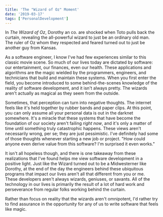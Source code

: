 ```yaml
---
title: 'The "Wizard of Oz" Moment'
date: '2019-03-17'
tags: ['PersonalDevelopment']
---
```


In _The Wizard of Oz_, Dorothy an co. are shocked when Toto pulls back the curtain, revealing the all-powerful wizard to just be an ordinary old man. The ruler of Oz whom they respected and feared turned out to just be another guy from Kansas.

As a software engineer, I know I've had few experiences similar to this classic movie scene. So much of our lives today are dictated by software: our entertainment, our finances, even our health. These applications and algorithms are the magic wielded by the programmers, engineers, and technicians that build and maintain these systems. When you first enter the field, you become introduced to some behind-the-scenes knowledge of the reality of software development, and it isn't always pretty. The wizards aren't actually as magical as they seem from the outside.

Sometimes, that perception can turn into negative thoughts. The internet feels like it's held together by rubber bands and paper clips. At this point, you can only assume all your personal data is out in the darknet somewhere. It's a miracle that these systems that have become the foundation of our society aren't failing _right now_, and it's only a matter of time until something truly catastrophic happens. These views aren't necessarily wrong, per se; they are just pessimistic. I've definitely had some of those thoughts whenever starting a new job or project. "How could anyone even derive value from this software? I'm surprised it even works."

It isn't all hopeless though, and there is one takeaway from these realizations that I've found helps me view software development in a positive light. Just like the Wizard turned out to be a Midwesterner like Dorothy, at the end of the day the engineers behind these ubiquitous programs that impact our lives aren't all that different from you or me. These developers aren't always wizards, geniuses, or savants. All of the technology in our lives is primarily the result of a lot of hard work and perseverance from regular folks working behind the curtain.

Rather than focus on reality that the wizards aren't omnipotent, I'd rather try to find assurance in the opportunity for any of us to write software that feels like magic.
